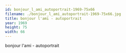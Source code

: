 ```yaml
---
id: bonjour_l_ami_autoportrait-1969-75x66
filename: ./bonjour_l_ami_autoportrait-1969-75x66.jpg
title: bonjour l'ami - autoportrait
year: 1969
height: 75
width: 66
---
```


bonjour l'ami - autoportrait
